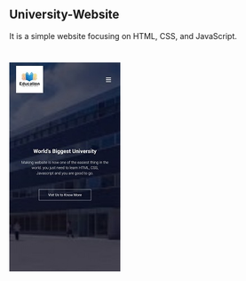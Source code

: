 ## University-Website
It is a simple website focusing on HTML, CSS, and JavaScript.
# ![login](image.jpg)
